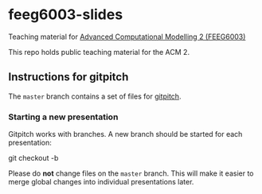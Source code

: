 # feeg6003-slides
Teaching material for [Advanced Computational Modelling 2 (FEEG6003)](http://www.soton.ac.uk/~feeg6003)

This repo holds public teaching material for the ACM 2.

## Instructions for gitpitch

The ```master``` branch contains a set of files for [gitpitch](http://www.gitpitch.com).

### Starting a new presentation

Gitpitch works with branches. A new branch should be started for each presentation:

  git checkout -b <branchname>

Please do **not** change files on the ```master``` branch. This will make it easier to merge global changes into individual presentations later.
